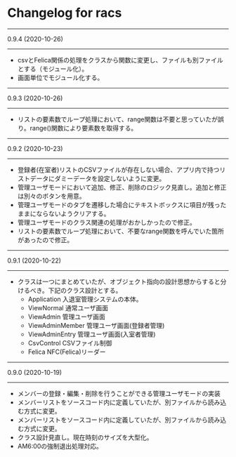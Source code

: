 # Changelog for racs  

***
 0.9.4 (2020-10-26)

---  
* csvとFelica関係の処理をクラスから関数に変更し、ファイルも別ファイルとする（モジュール化）。  
* 画面単位でモジュール化する。
***
 0.9.3 (2020-10-26)

---  
* リストの要素数でループ処理において、range関数は不要と思っていたが誤り。range()関数により要素数を取得する。
***
 0.9.2 (2020-10-23)

---  
* 登録者(在室者)リストのCSVファイルが存在しない場合、アプリ内で持つリストデータにダミーデータを設定しないように変更。
* 管理ユーザモードにおいて追加、修正、削除のロジック見直し。追加と修正は別々のボタンを用意。
* 管理ユーザモードのタブを遷移した場合にテキストボックスに項目が残ったままにならないようクリアする。
* 管理ユーザモードのクラス関連の処理がおかしかったので修正。
* リストの要素数でループ処理において、不要なrange関数を呼んでいた箇所があったので修正。
***
 0.9.1 (2020-10-22)

---  
* クラスは一つにまとめていたが、オブジェクト指向の設計思想からすると分けるべき。下記のクラス設計とする。  
  * Application         入退室管理システムの本体。  
  * ViewNormal          通常ユーザ画面
  * ViewAdmin           管理ユーザ画面
  * ViewAdminMember     管理ユーザ画面(登録者管理)
  * ViewAdminEntry      管理ユーザ画面(入室者管理)
  * CsvControl          CSVファイル制御
  * Felica              NFC(Felica)リーダー  
***
 0.9.0 (2020-10-19)

---  
* メンバーの登録・編集・削除を行うことができる管理ユーザモードの実装
* メンバーリストをソースコード内に定義していたが、別ファイルから読み込む方式に変更。
* メンバーリストをソースコード内に定義していたが、別ファイルから読み込む方式に変更。
* クラス設計見直し。現在時刻のサイズを大型化。
* AM6:00の強制退出処理対応。